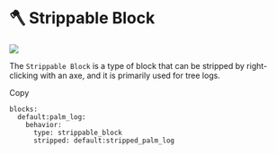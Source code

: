 # 🪓 Strippable Block

![](https://mo-mi.gitbook.io/xiaomomi-plugins/~gitbook/image?url=https%3A%2F%2Fcontent.gitbook.com%2Fcontent%2FOgvQ1fEJPROp7131PPlK%2Fblobs%2FLazB9XAUsqIk7I4fPu2m%2Fimage.png\&width=768\&dpr=4\&quality=100\&sign=75dc053c\&sv=2)

The `Strippable Block` is a type of block that can be stripped by right-clicking with an axe, and it is primarily used for tree logs.

Copy

```
blocks:
  default:palm_log:
    behavior:
      type: strippable_block
      stripped: default:stripped_palm_log
```
